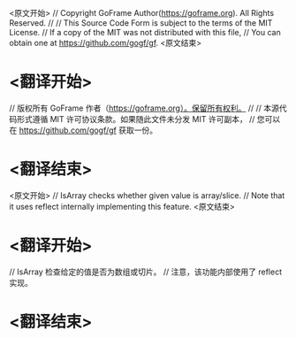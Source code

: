 
<原文开始>
// Copyright GoFrame Author(https://goframe.org). All Rights Reserved.
//
// This Source Code Form is subject to the terms of the MIT License.
// If a copy of the MIT was not distributed with this file,
// You can obtain one at https://github.com/gogf/gf.
<原文结束>

# <翻译开始>
// 版权所有 GoFrame 作者（https://goframe.org）。保留所有权利。
//
// 本源代码形式遵循 MIT 许可协议条款。如果随此文件未分发 MIT 许可副本，
// 您可以在 https://github.com/gogf/gf 获取一份。
# <翻译结束>


<原文开始>
// IsArray checks whether given value is array/slice.
// Note that it uses reflect internally implementing this feature.
<原文结束>

# <翻译开始>
// IsArray 检查给定的值是否为数组或切片。
// 注意，该功能内部使用了 reflect 实现。
# <翻译结束>

